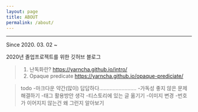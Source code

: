 ```yaml
---
layout: page
title: ABOUT
permalink: /about/
---
```


----------

Since 2020. 03. 02 ~

2020년 졸업프로젝트를 위한 깃허브 블로그

>1. 난독화란?
><https://yarncha.github.io/intro/>
>2. Opaque predicate
><https://yarncha.github.io/opaque-prediciate/>


>todo
>-마크다운 약간(많이) 답답하다.........................
>-가독성 좋지 않은 문제 해결하기
>-태그 활용방안 생각
>-티스토리에 있는 글 옮기기
>-이미지 변경
>-번호가 이어지지 않는건 왜 그런지 알아보기
